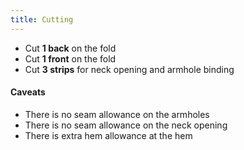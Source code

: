 ```yaml
---
title: Cutting
---
```


 - Cut **1 back** on the fold
- Cut **1 front** on the fold
- Cut **3 strips** for neck opening and armhole binding

<Warning>

#### Caveats

- There is no seam allowance on the armholes 
- There is no seam allowance on the neck opening
- There is extra hem allowance at the hem

</Warning>